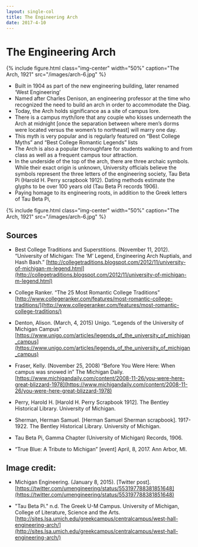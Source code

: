 ```yaml
---
layout: single-col
title: The Engineering Arch
date: 2017-4-10
---
```


# The Engineering Arch

{% include figure.html class="img-center" width="50%" caption="The Arch, 1921" src="/images/arch-6.jpg" %}

- Built in 1904 as part of the new engineering building, later renamed ‘West Engineering’
- Named after Charles Denison, an engineering professor at the time who recognized the need to build an arch in order to accommodate the Diag.
- Today, the Arch holds significance as a site of campus lore.
- There is a campus myth/lore that any couple who kisses underneath the Arch at midnight [once the separation between where men’s dorms were located versus the women’s to northeast] will marry one day.
- This myth is very popular and is regularly featured on “Best College Myths” and “Best College Romantic Legends” lists
- The Arch is also a popular thoroughfare for students walking to and from class as well as a frequent campus tour attraction.
- In the underside of the top of the arch, there are three archaic symbols. While their exact origin is unknown, University officials believe the symbols represent the three letters of the engineering society, Tau Beta Pi (Harold H. Perry scrapbook 1912). Dating methods estimate the glyphs to be over 100 years old (Tau Beta Pi records 1906).
- Paying homage to its engineering roots, in addition to the Greek letters of Tau Beta Pi, 

{% include figure.html class="img-center" width="50%" caption="The Arch, 1921" src="/images/arch-6.jpg" %}



## Sources

- Best College Traditions and Superstitions. (November 11, 2012). “University of Michigan: The ‘M’ Legend, Engineering Arch Nuptials, and Hash Bash.”
[http://collegetraditions.blogspot.com/2012/11/university-of-michigan-m-legend.html](http://collegetraditions.blogspot.com/2012/11/university-of-michigan-m-legend.html)

- College Ranker. “The 25 Most Romantic College Traditions” [http://www.collegeranker.com/features/most-romantic-college-traditions/](http://www.collegeranker.com/features/most-romantic-college-traditions/)

- Denton, Alison. (March, 4, 2015) Unigo. “Legends of the University of Michigan Campus”
	[https://www.unigo.com/articles/legends_of_the_university_of_michigan_campus](https://www.unigo.com/articles/legends_of_the_university_of_michigan_campus) 
	
- Fraser, Kelly. (November 25, 2008) “Before You Were Here: When campus was snowed in” The Michigan Daily. [https://www.michigandaily.com/content/2008-11-26/you-were-here-great-blizzard-1978](https://www.michigandaily.com/content/2008-11-26/you-were-here-great-blizzard-1978)

- Perry, Harold H. [Harold H. Perry Scrapbook 1912]. The Bentley Historical Library. University of Michigan.

- Sherman, Herman Samuel. [Herman Samuel Sherman scrapbook]. 1917-1922. The Bentley Historical Library. University of Michigan. 

- Tau Beta Pi, Gamma Chapter (University of Michigan) Records, 1906.

- “True Blue: A Tribute to Michigan” [event] April, 8, 2017. Ann Arbor, MI.


## Image credit:
- Michigan Engineering. (January 8, 2015). [Twitter post].
[https://twitter.com/umengineering/status/553197788381851648](https://twitter.com/umengineering/status/553197788381851648) 

- "Tau Beta Pi." n.d. The Greek U-M Campus. University of Michigan, College of Literature, Science and the Arts. [http://sites.lsa.umich.edu/greekcampus/centralcampus/west-hall-engineering-arch/](http://sites.lsa.umich.edu/greekcampus/centralcampus/west-hall-engineering-arch/)
